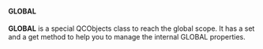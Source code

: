 #### GLOBAL

**GLOBAL** is a special QCObjects class to reach the global scope. It has a set and a get method to help you to manage the internal GLOBAL properties.
